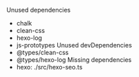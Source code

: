 Unused dependencies
* chalk
* clean-css
* hexo-log
* js-prototypes
Unused devDependencies
* @types/clean-css
* @types/hexo-log
Missing dependencies
* hexo: ./src/hexo-seo.ts
